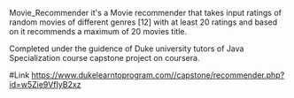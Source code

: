 Movie_Recommender
it's a Movie recommender that takes input ratings of random movies of different genres [12] with at least 20 ratings and based on it recommends a maximum of 20 movies title.

Completed under the guidence of Duke university tutors of Java Specialization course capstone project on coursera.

#Link https://www.dukelearntoprogram.com//capstone/recommender.php?id=w5Zie9VfIyB2xz
